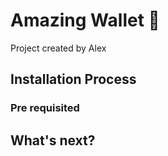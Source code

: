 # Amazing Wallet :bank:

Project created by Alex

## Installation Process

### Pre requisited

## What's next?


